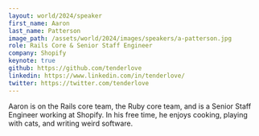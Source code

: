 ```yaml
---
layout: world/2024/speaker
first_name: Aaron
last_name: Patterson
image_path: /assets/world/2024/images/speakers/a-patterson.jpg
role: Rails Core & Senior Staff Engineer
company: Shopify
keynote: true
github: https://github.com/tenderlove
linkedin: https://www.linkedin.com/in/tenderlove/
twitter: https://twitter.com/tenderlove
---
```


Aaron is on the Rails core team, the Ruby core team, and is a Senior Staff Engineer working at Shopify. In his free time, he enjoys cooking, playing with cats, and writing weird software.
